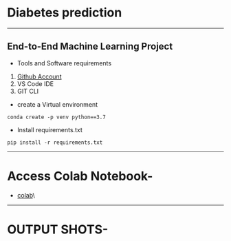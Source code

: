 # Diabetes prediction
----------------------------------------------------------------
## End-to-End Machine Learning Project 
* Tools and Software requirements
1. [Github Account](https://github.com/NeuTRONz3R0)
2. VS Code IDE
4. GIT CLI

* create a Virtual environment
``````
conda create -p venv python==3.7
``````
* Install requirements.txt
``````
pip install -r requirements.txt
``````
------------------------------------------------------------------
# Access Colab Notebook- 
- [colab](https://colab.research.google.com/drive/1MJ6QgZ8ktXJFudStEeMompPCcnf0KeKt?usp=sharing)\

------------------------------------------------------------------
# OUTPUT SHOTS- 
